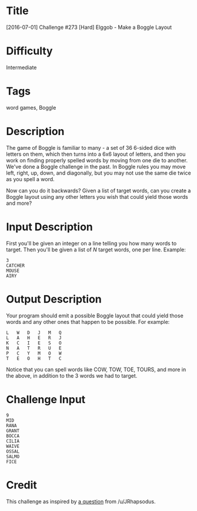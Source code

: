 # Title

[2016-07-01] Challenge #273 [Hard] Elggob - Make a Boggle Layout

# Difficulty

Intermediate

# Tags

word games, Boggle

# Description

The game of Boggle is familiar to many - a set of 36 6-sided dice with letters on them, which then turns into a 6x6 layout of letters, and then you work on finding properly spelled words by moving from one die to another. We've done a Boggle challenge in the past. In Boggle rules you may move left, right, up, down, and diagonally, but you may not use the same die twice as you spell a word. 

Now can you do it backwards? Given a list of target words, can you create a Boggle layout using any other letters you wish that could yield those words and more?

# Input Description

First you'll be given an integer on a line telling you how many words to target. Then you'll be given a list of *N* target words, one per line. Example:

    3 
    CATCHER
    MOUSE 
    AIRY 

# Output Description

Your program should emit a possible Boggle layout that could yield those words and any other ones that happen to be possible. For example:

    L   W   D   J   M   Q
    L   A	H	E	R   J
    K   C	I	E	S   O
    N   A	T	R	U   E
    P   C	Y	M	O   W
    T   E   O   H   T   C

Notice that you can spell words like COW, TOW, TOE, TOURS, and more in the above, in addition to the 3 words we had to target. 

# Challenge Input

    9
    MID
    RANA
    GRANT
    BOCCA
    CILIA
    WAIVE
    OSSAL
    SALMO
    FICE

# Credit

This challenge as inspired by [a question](https://www.reddit.com/r/compsci/comments/3zjt44/filling_a_grid_with_words_using_boggle_rules/) from /u/JRhapsodus. 
